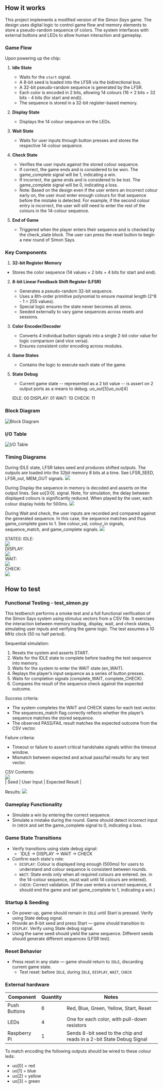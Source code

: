 ## How it works

This project implements a modified version of the _Simon Says_ game. The design uses digital logic to control game flow and memory elements to store a pseudo-random sequence of colors. The system interfaces with external buttons and LEDs to allow human interaction and gameplay.

### Game Flow

Upon powering up the chip:

1. **Idle State**

   - Waits for the `start` signal.
   - A 8-bit seed is loaded into the LFSR via the bidirectional bus.
   - A 32-bit pseudo-random sequence is generated by the LFSR.
   - Each color is encoded in 2 bits, allowing 14 colours (16 × 2 bits = 32 bits - 4 bits (for start and end)).
   - The sequence is stored in a 32-bit register-based memory.

2. **Display State**

   - Displays the 14 colour sequence on the LEDs.

3. **Wait State**

   - Waits for user inputs through button presses and stores the respective 14-colour sequence.

4. **Check State**

   - Verifies the user inputs against the stored colour sequence.
   - If correct, the game ends and is considered to be won. The game_complete signal will be 1, indicating a win.
   - If incorrect, the game ends and is considered to be lost. The game_complete signal will be 0, indicating a loss.
   - Note: Based on the design even if the user enters an incorrect colour early on, the user must enter enough colours for that sequence before the mistake is detected. For example, if the second colour entry is incorrect, the user will still need to enter the rest of the colours in the 14-colour sequence.

5. **End of Game**
   - Triggered when the player enters their sequence and is checked by the check_state block. The user can press the reset button to begin a new round of Simon Says.

### Key Components

1.  **32-bit Register Memory**

- Stores the color sequence (14 values × 2 bits + 4 bits for start and end).

2. **8-bit Linear Feedback Shift Register (LFSR)**

   - Generates a pseudo-random 32-bit sequence.
   - Uses a 8th-order primitive polynomial to ensure maximal length (2^8 - 1 = 255 values).
   - Special logic ensures the state never becomes all zeros.
   - Seeded externally to vary game sequences across resets and sessions.

3. **Color Encoder/Decoder**

   - Converts 4 individual button signals into a single 2-bit color value for logic comparison (and vice versa).
   - Ensures consistent color encoding across modules.

4. **Game States**
   - Contains the logic to execute each state of the game.
5. **State Debug**

   - Current game state -- represented as a 2 bit value -- is assert on 2 output ports as a means to debug.
     uo_out[5]uo_out[4]

   IDLE: 00
   DISPLAY: 01
   WAIT: 10
   CHECK: 11

### Block Diagram

![Block Diagram](SimonSays_BlockDiagram_updated.drawio.png)

### I/O Table

![I/O Table](io_table.png)

### Timing Diagrams

During IDLE state, LFSR takes seed and produces shifted outputs. The outputs are loaded into the 32bit memory 8 bits at a time. See LFSR_SEED, LFSR_out, MEM_OUT signals.
![](lfsr_load_mem.png)<br>

During Display the sequence in memory is decoded and asserts on the output lines. See uo[3:0]. signal. Note, for simulation, the delay between displayed colours is significantly reduced. When played by the user, each colour display holds for 500ms.
![](display.png)<br>

During Wait and check, the user inputs are recorded and compared against the generated sequence. In this case, the sequence matches and thus game_complete goes to 1. See colour_val, colour_in signals, sequence_match, and game_complete signals.
![](wait_and_check.png)<br>

STATES:
IDLE:<br>
![](./Timing%20Diagram%20-%20States/idle.png)<br>
DISPLAY:<br>
![](./Timing%20Diagram%20-%20States/display_state.png)<br>
WAIT:<br>
![](./Timing%20Diagram%20-%20States/wait_state.png)<br>
CHECK:<br>
![](./Timing%20Diagram%20-%20States/check.png)<br>

## How to test

### Functional Testing - test_simon.py

This testbench performs a smoke test and a full functional verification of the Simon Says system using stimulus vectors from a CSV file. It exercises the interaction between memory loading, display, wait, and check states, simulating user inputs and verifying the game logic. The test assumes a 10 MHz clock (50 ns half period).

Sequential simulation:

1. Resets the system and asserts START.
2. Waits for the IDLE state to complete before loading the test sequence into memory.
3. Waits for the system to enter the WAIT state (en_WAIT).
4. Replays the player’s input sequence as a series of button presses.
5. Waits for completion signals (complete_WAIT, complete_CHECK).
6. Compares the result of the sequence check against the expected outcome.

Success criteria:

- The system completes the WAIT and CHECK states for each test vector.
- The sequences_match flag correctly reflects whether the player’s sequence matches the stored sequence.
- The observed PASS/FAIL result matches the expected outcome from the CSV vector.

Failure criteria:

- Timeout or failure to assert critical handshake signals within the timeout window.
- Mismatch between expected and actual pass/fail results for any test vector.

CSV Contents:<br>
![](./csv.png)<br>
| Seed | User Input | Expected Result |

Results:
![](./test_simon.png)<br>

### Gameplay Functionality

- Simulate a win by entering the correct sequence.
- Simulate a mistake during the round. Game should detect incorrect input in `CHECK` and set the game_complete signal to 0, indicating a loss.

### Game State Transitions

- Verify transitions using state debug signal:
  - `IDLE → DISPLAY → WAIT → CHECK
- Confirm each state's role:
  - `DISPLAY`: Colour is displayed long enough (500ms) for users to understand and colour sequence is consistent between rounds.
  - `WAIT`: State ends only when all required colours are entered. (ex. in the 14-colour sequence, must wait until 14 colours are entered).
  - `CHECK`: Correct validation. (if the user enters a correct sequence, it should end the game and set game_complete to 1, indicating a win.)

### Startup & Seeding

- On power-up, game should remain in `IDLE` until Start is pressed. Verify using State debug signal.
- Provide an 8-bit seed and press Start — game should transition to `DISPLAY`. Verify using State debug signal.
- Using the same seed should yield the same sequence. Different seeds should generate different sequences (LFSR test).

### Reset Behavior

- Press reset in any state — game should return to `IDLE`, discarding current game state.
  - Test reset: before `IDLE`, during `IDLE`, `DISPLAY`, `WAIT`, `CHECK`

### External hardware

| Component    | Quantity | Notes                                                                |
| ------------ | -------- | -------------------------------------------------------------------- |
| Push Buttons | 6        | Red, Blue, Green, Yellow, Start, Reset                               |
| LEDs         | 4        | One for each color, with pull-down resistors                         |
| Raspberry Pi | 1        | Sends 8-bit seed to the chip and reads in a 2-bit State Debug Signal |

To match encoding the following outputs should be wired to these colour leds:

- uo[0] = red
- uo[1] = blue
- uo[2] = yellow
- uo[3] = green
